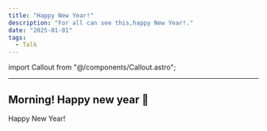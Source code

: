 ```yaml
---
title: "Happy New Year!"
description: "For all can see this,happy New Year!."
date: "2025-01-01"
tags:
  - Talk
---
```


import Callout from "@/components/Callout.astro";

---

## Morning! Happy new year 🔎

Happy New Year!
